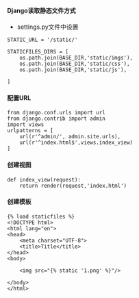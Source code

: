 
#### Django读取静态文件方式
- settings.py文件中设置

```
STATIC_URL = '/static/'

STATICFILES_DIRS = [
    os.path.join(BASE_DIR,'static/imgs'),
    os.path.join(BASE_DIR,'static/css'),
    os.path.join(BASE_DIR,'static/js'),

]

```



#### 配置URL

```
from django.conf.urls import url
from django.contrib import admin
import views
urlpatterns = [
    url(r'^admin/', admin.site.urls),
    url(r'^index.html$',views.index_view)
]

```

#### 创建视图

```
def index_view(request):
    return render(request,'index.html')

```


#### 创建模板

```
{% load staticfiles %}
<!DOCTYPE html>
<html lang="en">
<head>
    <meta charset="UTF-8">
    <title>Title</title>
</head>
<body>

    <img src="{% static '1.png' %}"/>

</body>
</html>

```











